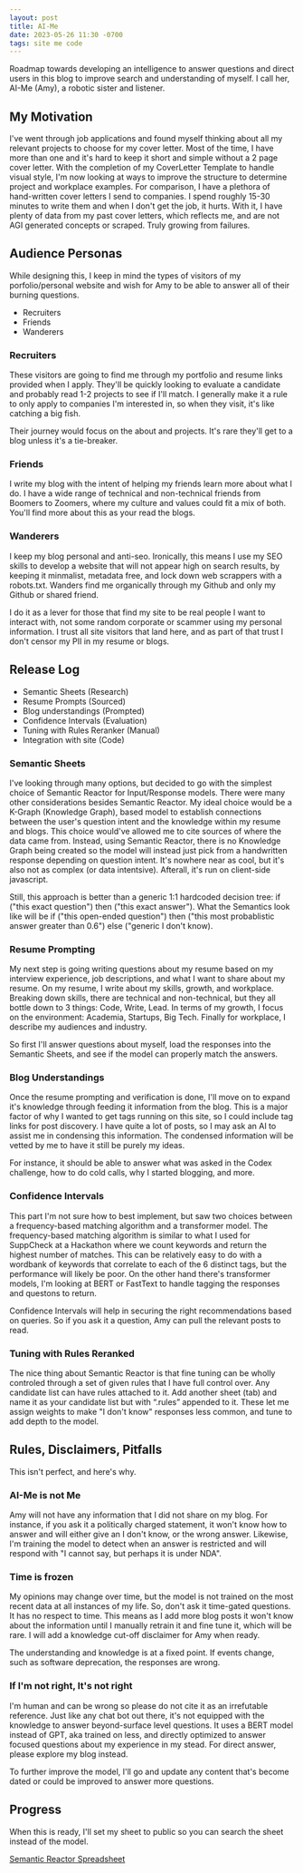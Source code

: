 ```yaml
---
layout: post
title: AI-Me
date: 2023-05-26 11:30 -0700
tags: site me code
---
```

Roadmap towards developing an intelligence to answer questions and direct users in this blog to improve search and understanding of myself. I call her, AI-Me (Amy), a robotic sister and listener. 

## My Motivation

I've went through job applications and found myself thinking about all my relevant projects to choose for my cover letter. Most of the time, I have more than one and it's hard to keep it short and simple without a 2 page cover letter. With the completion of my CoverLetter Template to handle visual style, I'm now looking at ways to improve the structure to determine project and workplace examples. For comparison, I have a plethora of hand-written cover letters I send to companies. I spend roughly 15-30 minutes to write them and when I don't get the job, it hurts. With it, I have plenty of data from my past cover letters, which reflects me, and are not AGI generated concepts or scraped. Truly growing from failures.

## Audience Personas

While designing this, I keep in mind the types of visitors of my porfolio/personal website and wish for Amy to be able to answer all of their burning questions.
- Recruiters
- Friends
- Wanderers

### Recruiters

These visitors are going to find me through my portfolio and resume links provided when I apply. They'll be quickly looking to evaluate a candidate and probably read 1-2 projects to see if I'll match. I generally make it a rule to only apply to companies I'm interested in, so when they visit, it's like catching a big fish.

Their journey would focus on the about and projects. It's rare they'll get to a blog unless it's a tie-breaker.

### Friends

I write my blog with the intent of helping my friends learn more about what I do. I have a wide range of technical and non-technical friends from Boomers to Zoomers, where my culture and values could fit a mix of both. You'll find more about this as your read the blogs.

### Wanderers

I keep my blog personal and anti-seo. Ironically, this means I use my SEO skills to develop a website that will not appear high on search results, by keeping it minmalist, metadata free, and lock down web scrappers with a robots.txt. Wanders find me organically through my Github and only my Github or shared friend. 

I do it as a lever for those that find my site to be real people I want to interact with, not some random corporate or scammer using my personal information. I trust all site visitors that land here, and as part of that trust I don't censor my PII in my resume or blogs.

## Release Log
- Semantic Sheets (Research)
- Resume Prompts (Sourced)
- Blog understandings (Prompted)
- Confidence Intervals (Evaluation)
- Tuning with Rules Reranker (Manual)
- Integration with site (Code)

### Semantic Sheets
I've looking through many options, but decided to go with the simplest choice of Semantic Reactor for Input/Response models. There were many other considerations besides Semantic Reactor. My ideal choice would be a K-Graph (Knowledge Graph), based model to establish connections between the user's question intent and the knowledge within my resume and blogs. This choice would've allowed me to cite sources of where the data came from. Instead, using Semantic Reactor, there is no Knowledge Graph being created so the model will instead just pick from a handwritten response depending on question intent. It's nowhere near as cool, but it's also not as complex (or data intentsive). Afterall, it's run on client-side javascript.

Still, this approach is better than a generic 1:1 hardcoded decision tree: if ("this exact question") then ("this exact answer"). What the Semantics look like will be if ("this open-ended question") then ("this most probablistic answer greater than 0.6") else ("generic I don't know).

### Resume Prompting
My next step is going writing questions about my resume based on my interview experience, job descriptions, and what I want to share about my resume. On my resume, I write about my skills, growth, and workplace. Breaking down skills, there are technical and non-technical, but they all bottle down to 3 things: Code, Write, Lead. In terms of my growth, I focus on the environment: Academia, Startups, Big Tech. Finally for workplace, I describe my audiences and industry. 

So first I'll answer questions about myself, load the responses into the Semantic Sheets, and see if the model can properly match the answers.

### Blog Understandings
Once the resume prompting and verification is done, I'll move on to expand it's knowledge through feeding it information from the blog. This is a major factor of why I wanted to get tags running on this site, so I could include tag links for post discovery. I have quite a lot of posts, so I may ask an AI to assist me in condensing this information. The condensed information will be vetted by me to have it still be purely my ideas.

For instance, it should be able to answer what was asked in the Codex challenge, how to do cold calls, why I started blogging, and more.

### Confidence Intervals
This part I'm not sure how to best implement, but saw two choices between a frequency-based matching algorithm and a transformer model. The frequency-based matching algorithm is similar to what I used for SuppCheck at a Hackathon where we count keywords and return the highest number of matches. This can be relatively easy to do with a wordbank of keywords that correlate to each of the 6 distinct tags, but the performance will likely be poor. On the other hand there's transformer models, I'm looking at BERT or FastText to handle tagging the responses and questons to return.

Confidence Intervals will help in securing the right recommendations based on queries. So if you ask it a question, Amy can pull the relevant posts to read.

### Tuning with Rules Reranked
The nice thing about Semantic Reactor is that fine tuning can be wholly controled through a set of given rules that I have full control over.
Any candidate list can have rules attached to it. Add another sheet (tab) and name it as your candidate list but with “.rules” appended to it. These let me assign weights to make "I don't know" responses less common, and tune to add depth to the model.

## Rules, Disclaimers, Pitfalls

This isn't perfect, and here's why.

### AI-Me is not Me
Amy will not have any information that I did not share on my blog. For instance, if you ask it a politically charged statement, it won't know how to answer and will either give an I don't know, or the wrong answer. Likewise, I'm training the model to detect when an answer is restricted and will respond with "I cannot say, but perhaps it is under NDA".

### Time is frozen
My opinions may change over time, but the model is not trained on the most recent data at all instances of my life. So, don't ask it time-gated questions. It has no respect to time. This means as I add more blog posts it won't know about the information until I manually retrain it and fine tune it, which will be rare. I will add a knowledge cut-off disclaimer for Amy when ready.

The understanding and knowledge is at a fixed point. If events change, such as software deprecation, the responses are wrong. 

### If I'm not right, It's not right
I'm human and can be wrong so please do not cite it as an irrefutable reference. Just like any chat bot out there, it's not equipped with the knowledge to answer beyond-surface level questions. It uses a BERT model instead of GPT, aka trained on less, and directly optimized to answer focused questions about my experience in my stead. For direct answer, please explore my blog instead.

To further improve the model, I'll go and update any content that's become dated or could be improved to answer more questions.

## Progress

When this is ready, I'll set my sheet to public so you can search the sheet instead of the model.

[Semantic Reactor Spreadsheet](https://docs.google.com/spreadsheets/d/1R63qZ3F6md8yfs8MYGkb0507m4IMlA7sWjAa3Zdf4H4/)